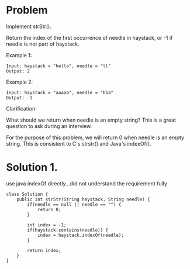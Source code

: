 # Problem
Implement strStr().

Return the index of the first occurrence of needle in haystack, or -1 if needle is not part of haystack.

Example 1:

```
Input: haystack = "hello", needle = "ll"
Output: 2
```

Example 2:

```
Input: haystack = "aaaaa", needle = "bba"
Output: -1
```

Clarification:

What should we return when needle is an empty string? This is a great question to ask during an interview.

For the purpose of this problem, we will return 0 when needle is an empty string. This is consistent to C's strstr() and Java's indexOf().

# Solution 1.
use java indexOf directly...did not understand the requirement fully

```
class Solution {
    public int strStr(String haystack, String needle) {
        if(needle == null || needle == "") {
            return 0;
        }
        
        int index = -1;
        if(haystack.contains(needle)) {
            index = haystack.indexOf(needle);    
        }
        
        return index;
    }
}
```
